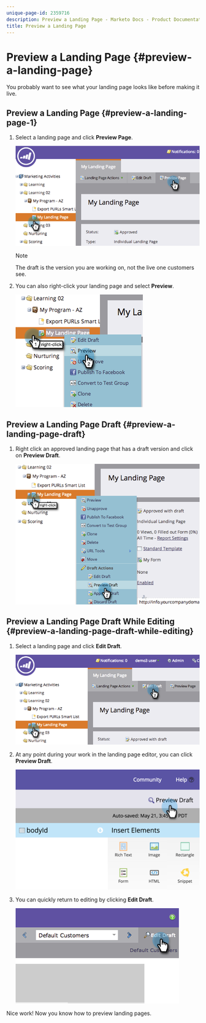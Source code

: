 ```yaml
---
unique-page-id: 2359716
description: Preview a Landing Page - Marketo Docs - Product Documentation
title: Preview a Landing Page
---
```


# Preview a Landing Page {#preview-a-landing-page}

You probably want to see what your landing page looks like before making it live.

## Preview a Landing Page {#preview-a-landing-page-1}

1. Select a landing page and click **Preview Page**.

   ![](assets/image2014-9-16-16-3a21-3a10.png)

   >[!NOTE]
   >
   >The draft is the version you are working on, not the live one customers see.

1. You can also right-click your landing page and select **Preview**.

   ![](assets/image2014-9-17-10-3a9-3a49.png)

## Preview a Landing Page Draft {#preview-a-landing-page-draft}

1. Right click an approved landing page that has a draft version and click on **Preview Draft**.

   ![](assets/image2014-9-17-10-3a9-3a56.png)

## Preview a Landing Page Draft While Editing {#preview-a-landing-page-draft-while-editing}

1. Select a landing page and click **Edit Draft**.

   ![](assets/image2014-9-17-10-3a10-3a4.png)

1. At any point during your work in the landing page editor, you can click **Preview Draft**.

   ![](assets/image2015-5-21-15-3a48-3a59.png)

1. You can quickly return to editing by clicking **Edit Draft**.

   ![](assets/image2014-9-17-10-3a10-3a20.png)

Nice work! Now you know how to preview landing pages.
